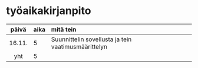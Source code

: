 # työaikakirjanpito

| päivä | aika | mitä tein  |
| :----:|:-----| :-----|
| 16.11.| 5    | Suunnittelin sovellusta ja tein vaatimusmäärittelyn |
| yht   | 5    | | 
